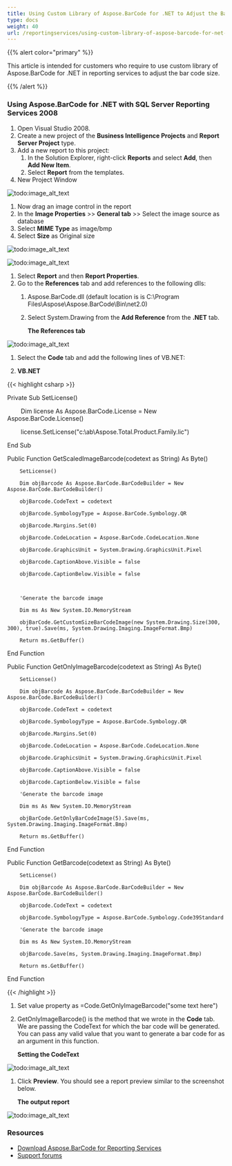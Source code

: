 ```yaml
---
title: Using Custom Library of Aspose.BarCode for .NET to Adjust the Bar Code Size
type: docs
weight: 40
url: /reportingservices/using-custom-library-of-aspose-barcode-for-net-to-adjust-the-bar-code-size/
---
```


{{% alert color="primary" %}} 

This article is intended for customers who require to use custom library of Aspose.BarCode for .NET in reporting services to adjust the bar code size.

{{% /alert %}} 
### **Using Aspose.BarCode for .NET with SQL Server Reporting Services 2008**
1. Open Visual Studio 2008.
1. Create a new project of the **Business Intelligence Projects** and **Report Server Project** type.
1. Add a new report to this project: 
   1. In the Solution Explorer, right-click **Reports** and select **Add**, then **Add New Item**.
   1. Select **Report** from the templates.
1. New Project Window 

![todo:image_alt_text](using-custom-library-of-aspose-barcode-for-net-to-adjust-the-bar-code-size_1.png)




1. Now drag an image control in the report
1. In the **Image Properties** >> **General tab** >> Select the image source as database
1. Select **MIME Type** as image/bmp
1. Select **Size** as Original size 

![todo:image_alt_text](using-custom-library-of-aspose-barcode-for-net-to-adjust-the-bar-code-size_2.png)

![todo:image_alt_text](using-custom-library-of-aspose-barcode-for-net-to-adjust-the-bar-code-size_3.png)

1. Select **Report** and then **Report Properties**.
1. Go to the **References** tab and add references to the following dlls: 
   1. Aspose.BarCode.dll (default location is is C:\Program Files\Aspose\Aspose.BarCode\Bin\net2.0)
   1. Select System.Drawing from the **Add Reference** from the **.NET** tab. 

      **The References tab** 

![todo:image_alt_text](using-custom-library-of-aspose-barcode-for-net-to-adjust-the-bar-code-size_4.png)




1. Select the **Code** tab and add the following lines of VB.NET: 

1. **VB.NET**

{{< highlight csharp >}}

 Private Sub SetLicense()

        Dim license As Aspose.BarCode.License = New Aspose.BarCode.License()

        license.SetLicense("c:\ab\Aspose.Total.Product.Family.lic")

End Sub

Public Function GetScaledImageBarcode(codetext as String) As Byte()

        SetLicense()

        Dim objBarcode As Aspose.BarCode.BarCodeBuilder = New Aspose.BarCode.BarCodeBuilder()

        objBarcode.CodeText = codetext

        objBarcode.SymbologyType = Aspose.BarCode.Symbology.QR

        objBarcode.Margins.Set(0)

        objBarcode.CodeLocation = Aspose.BarCode.CodeLocation.None

        objBarcode.GraphicsUnit = System.Drawing.GraphicsUnit.Pixel

        objBarcode.CaptionAbove.Visible = false

        objBarcode.CaptionBelow.Visible = false



        'Generate the barcode image

        Dim ms As New System.IO.MemoryStream

        objBarCode.GetCustomSizeBarCodeImage(new System.Drawing.Size(300, 300), true).Save(ms, System.Drawing.Imaging.ImageFormat.Bmp)

        Return ms.GetBuffer()

End Function


Public Function GetOnlyImageBarcode(codetext as String) As Byte()

        SetLicense()

        Dim objBarcode As Aspose.BarCode.BarCodeBuilder = New Aspose.BarCode.BarCodeBuilder()

        objBarcode.CodeText = codetext

        objBarcode.SymbologyType = Aspose.BarCode.Symbology.QR

        objBarcode.Margins.Set(0)

        objBarcode.CodeLocation = Aspose.BarCode.CodeLocation.None

        objBarcode.GraphicsUnit = System.Drawing.GraphicsUnit.Pixel

        objBarcode.CaptionAbove.Visible = false

        objBarcode.CaptionBelow.Visible = false

        'Generate the barcode image

        Dim ms As New System.IO.MemoryStream

        objBarCode.GetOnlyBarCodeImage(5).Save(ms, System.Drawing.Imaging.ImageFormat.Bmp)

        Return ms.GetBuffer()

End Function

Public Function GetBarcode(codetext as String) As Byte()

        SetLicense()

        Dim objBarcode As Aspose.BarCode.BarCodeBuilder = New Aspose.BarCode.BarCodeBuilder()

        objBarcode.CodeText = codetext

        objBarcode.SymbologyType = Aspose.BarCode.Symbology.Code39Standard

        'Generate the barcode image

        Dim ms As New System.IO.MemoryStream

        objBarcode.Save(ms, System.Drawing.Imaging.ImageFormat.Bmp)

        Return ms.GetBuffer()

End Function



{{< /highlight >}}

1. Set value property as =Code.GetOnlyImageBarcode("some text here")
1. GetOnlyImageBarcode() is the method that we wrote in the **Code** tab. We are passing the CodeText for which the bar code will be generated. You can pass any valid value that you want to generate a bar code for as an argument in this function. 

   **Setting the CodeText** 

![todo:image_alt_text](using-custom-library-of-aspose-barcode-for-net-to-adjust-the-bar-code-size_5.png)




1. Click **Preview**. 
   You should see a report preview similar to the screenshot below. 

   **The output report** 

![todo:image_alt_text](using-custom-library-of-aspose-barcode-for-net-to-adjust-the-bar-code-size_6.png)
### **Resources**
- [Download Aspose.BarCode for Reporting Services](http://www.aspose.com/community/files/52/ssrs-rendering-extensions/aspose.barcode-for-reporting-services/default.aspx)
- [Support forums](http://www.aspose.com/community/forums/aspose.barcode-product-family/193/showforum.aspx)
